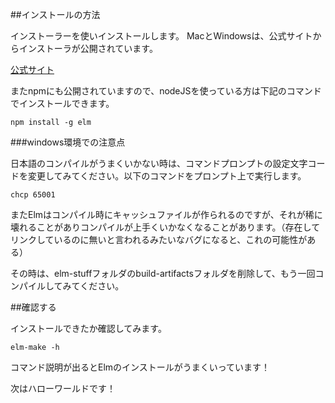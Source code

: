 ##インストールの方法

インストーラーを使いインストールします。
MacとWindowsは、公式サイトからインストーラが公開されています。

[公式サイト](http://elm-lang.org/install)

またnpmにも公開されていますので、nodeJSを使っている方は下記のコマンドでインストールできます。

```
npm install -g elm
```

###windows環境での注意点

日本語のコンパイルがうまくいかない時は、コマンドプロンプトの設定文字コードを変更してみてください。以下のコマンドをプロンプト上で実行します。

```
chcp 65001
```

またElmはコンパイル時にキャッシュファイルが作られるのですが、それが稀に壊れることがありコンパイルが上手くいかなくなることがあります。（存在してリンクしているのに無いと言われるみたいなバグになると、これの可能性がある）

その時は、elm-stuffフォルダのbuild-artifactsフォルダを削除して、もう一回コンパイルしてみてください。


##確認する

インストールできたか確認してみます。

```
elm-make -h
```

コマンド説明が出るとElmのインストールがうまくいっています！

次はハローワールドです！
